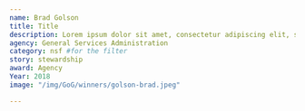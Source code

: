 ```yaml
---
name: Brad Golson
title: Title
description: Lorem ipsum dolor sit amet, consectetur adipiscing elit, sed do eiusmod tempor incididunt ut labore et dolore magna aliqua.
agency: General Services Administration
category: nsf #for the filter
story: stewardship
award: Agency
Year: 2018
image: "/img/GoG/winners/golson-brad.jpeg"

---
```

